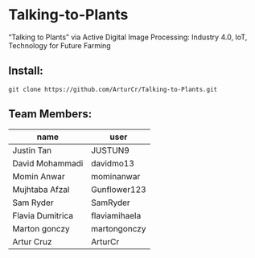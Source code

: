 # Talking-to-Plants
“Talking to Plants” via Active Digital Image Processing: Industry 4.0, IoT, Technology for Future Farming

## Install:
`git clone https://github.com/ArturCr/Talking-to-Plants.git`

## Team Members:
| name  | user |
| ------------- | ------------- |
| Justin Tan | JUSTUN9 |
| David Mohammadi | davidmo13|
| Momin Anwar | mominanwar|
| Mujhtaba Afzal | Gunflower123 |
| Sam Ryder | SamRyder |
| Flavia Dumitrica | flaviamihaela |
| Marton gonczy | martongonczy |
| Artur Cruz | ArturCr |
